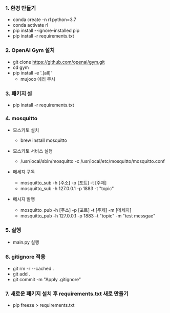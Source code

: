 ### 1. 환경 만들기

- conda create -n rl python=3.7
- conda activate rl
- pip install --ignore-installed pip
- pip install -r requirements.txt

### 2. OpenAI Gym 설치

- git clone https://github.com/openai/gym.git
- cd gym
- pip install -e '.[all]'
  - mujoco 에러 무시 
  
  
### 3. 패키지 설

- pip install -r requirements.txt

### 4. mosquitto
- 모스키토 설치
  - brew install mosquitto

- 모스키토 서비스 실행
  - /usr/local/sbin/mosquitto -c /usr/local/etc/mosquitto/mosquitto.conf
  
- 메세지 구독
  - mosquitto_sub -h [주소] -p [포트] -t [주제]
  - mosquitto_sub -h 127.0.0.1 -p 1883 -t "topic"

- 메시지 발행
  - mosquitto_pub -h [주소] -p [포트] -t [주제] -m [메세지]
  - mosquitto_pub -h 127.0.0.1 -p 1883 -t "topic" -m "test messgae"
  
### 5. 실행
- main.py 실행

  
### 6. gitignore 적용

- git rm -r --cached .
- git add .
- git commit -m "Apply .gitignore"  


### 7. 새로운 패키지 설치 후 requirements.txt 새로 만들기

- pip freeze > requirements.txt